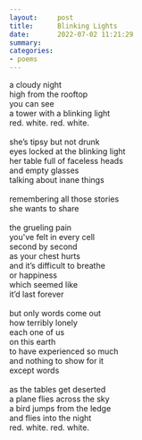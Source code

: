 ```yaml
---
layout:     post
title:      Blinking Lights
date:       2022-07-02 11:21:29
summary:    
categories:
- poems
---
```


a cloudy night\
high from the rooftop\
you can see\
a tower with a blinking light\
red. white. red. white.\
\
she’s tipsy but not drunk\
eyes locked at the blinking light\
her table full of faceless heads\
and empty glasses\
talking about inane things\
\
remembering all those stories\
she wants to share\
\
the grueling pain\
you've felt in every cell\
second by second\
as your chest hurts\
and it’s difficult to breathe\
or happiness\
which seemed like\
it’d last forever\
\
but only words come out\
how terribly lonely\
each one of us\
on this earth\
to have experienced so much\
and nothing to show for it\
except words\
\
as the tables get deserted\
a plane flies across the sky\
a bird jumps from the ledge\
and flies into the night\
red. white. red. white.

